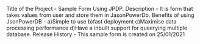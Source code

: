 Title of the Project - Sample Form Using JPDP.
Description - It is form that takes values from user and store them in JasonPowerDb.
Benefits of using JsonPowerDB - a)Simple to use  b)fast deployment c)Maximise data processing performance  d)Have a inbuilt support for queerying multiple database.
Release History - This sample form is created on 25/01/2021 
